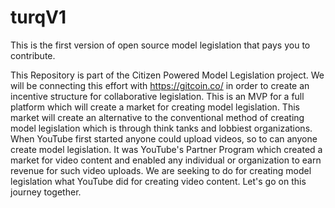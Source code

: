 # turqV1
This is the first version of open source model legislation that pays you to contribute.

This Repository is part of the Citizen Powered Model Legislation project. We will be connecting this effort with https://gitcoin.co/ in order to create an incentive structure for collaborative legislation. This is an MVP for a full platform which will create a market for creating model legislation. This market will create an alternative to the conventional method of creating model legislation which is through think tanks and lobbiest organizations. When YouTube first started anyone could upload videos, so to can anyone create model legislation. It was YouTube's Partner Program which created a market for video content and enabled any individual or organization to earn revenue for such video uploads. We are seeking to do for creating model legislation what YouTube did for creating video content. Let's go on this journey together.

